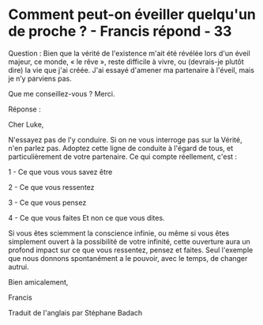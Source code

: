 # Comment peut-on éveiller quelqu'un de proche ? - Francis répond - 33 

Question : Bien que la v&eacute;rit&eacute; de l'existence m'ait &eacute;t&eacute; r&eacute;v&eacute;l&eacute;e lors d'un &eacute;veil majeur, ce monde, &laquo; le r&ecirc;ve &raquo;, reste difficile &agrave; vivre, ou (devrais-je plut&ocirc;t dire) la vie que j'ai cr&eacute;&eacute;e. J'ai essay&eacute; d'amener ma partenaire &agrave; l'&eacute;veil, mais je n&rsquo;y parviens pas.&nbsp;

Que me conseillez-vous ? Merci.&nbsp;  

  

R&eacute;ponse :  

Cher Luke,  

N'essayez pas de l'y conduire. Si on ne vous interroge pas sur la V&eacute;rit&eacute;, n'en parlez pas. Adoptez cette ligne de conduite &agrave; l'&eacute;gard de tous, et particuli&egrave;rement de votre partenaire. Ce qui compte r&eacute;ellement, c'est :  

1 - Ce que vous vous savez &ecirc;tre 

2 - Ce que vous ressentez 

3 - Ce que vous pensez 

4 - Ce que vous faites Et non ce que vous dites.  

Si vous &ecirc;tes sciemment la conscience infinie, ou m&ecirc;me si vous &ecirc;tes simplement ouvert &agrave; la possibilit&eacute; de votre infinit&eacute;, cette ouverture aura un profond impact sur ce que vous ressentez, pensez et faites. Seul l'exemple que nous donnons spontan&eacute;ment a le pouvoir, avec le temps, de changer autrui.  

Bien amicalement,

Francis

  

Traduit de l'anglais par St&eacute;phane Badach&nbsp;

